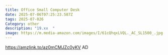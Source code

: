 ```yaml
---
title: Office Small Computer Desk
date: 2025-07-06T07:25:23.587Z
tags: 2025-07-026
Category: other
description: "19.xx  "
image: https://m.media-amazon.com/images/I/61cQhqxLVQL._AC_SL1500_.jpg
---
```

https://amzlink.to/az0mCMJZc0yKV
AD